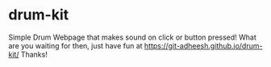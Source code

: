 # drum-kit
Simple Drum Webpage that makes sound on click or button pressed!
What are you waiting for then, just have fun at https://git-adheesh.github.io/drum-kit/
Thanks!
